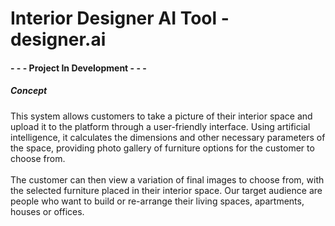 # Interior Designer AI Tool - designer.ai
#### - - - Project In Development - - -
##### Concept </br>
This system allows customers to take a picture of their interior space and upload it to the platform through a user-friendly interface. Using artificial intelligence, it calculates the dimensions and other necessary parameters of the space, providing photo gallery of furniture options for the customer to choose from. </br> </br>
The customer can then view a variation of final images to choose from, with the selected furniture placed in their interior space. Our target audience are people who want to build or re-arrange their living spaces, apartments, houses or offices.
